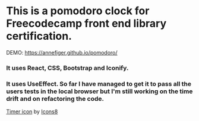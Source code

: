 # This is a pomodoro clock for Freecodecamp front end library certification.

DEMO: https://annefiger.github.io/pomodoro/

### It uses React, CSS, Bootstrap and Iconify.

### It uses UseEffect. So far I have managed to get it to pass all the users tests in the local browser but I'm still working on the time drift and on refactoring the code.

[Timer icon](https://icons8.com/icon/DXqHJ5JnmFiK/timer) by [Icons8](https://icons8.com)
